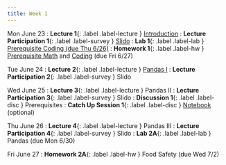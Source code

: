 ```yaml
---
title: Week 1
---
```


Mon June 23
: **Lecture 1**{: .label .label-lecture } [Introduction](lecture/lec01)
: **Lecture Participation 1**{: .label .label-survey } [Slido](https://app.sli.do/event/tAUrSvQdcrbpLWWbQJnepP)
: **Lab 1**{: .label .label-lab } [Prerequisite Coding (due Thu 6/26)](https://data100.datahub.berkeley.edu/hub/user-redirect/git-pull?repo=https%3A%2F%2Fgithub.com%2FDS-100%2Fsu25-student&branch=main&urlpath=lab%2Ftree%2Fsu25-student%2Flab%2Flab01%2Flab01.ipynb)
: **Homework 1**{: .label .label-hw } [Prerequisite Math](https://drive.google.com/file/d/1Md167EH3Kt0JP2BMqcZeT5Y26kf6kF3D/view?usp=sharing) and [Coding](https://data100.datahub.berkeley.edu/hub/user-redirect/git-pull?repo=https%3A%2F%2Fgithub.com%2FDS-100%2Fsu25-student&branch=main&urlpath=lab%2Ftree%2Fsu25-student%2Fhw%2Fhw01%2Fhw01.ipynb) (due Fri 6/27)

Tue June 24
: **Lecture 2**{: .label .label-lecture } [Pandas I](lecture/lec02)
: **Lecture Participation 2**{: .label .label-survey } Slido

Wed June 25
: **Lecture 3**{: .label .label-lecture } Pandas II
: **Lecture Participation 3**{: .label .label-survey } Slido
: **Discussion 1**{: .label .label-disc } Prerequisites
: **Catch Up Session 1**{: .label .label-disc } [Notebook](resources/assets/catchup/catchup_1_su25.ipynb) (optional)

Thu June 26
: **Lecture 4**{: .label .label-lecture } Pandas III
: **Lecture Participation 4**{: .label .label-survey } Slido
: **Lab 2A**{: .label .label-lab } Pandas (due Mon 6/30)

Fri June 27
: **Homework 2A**{: .label .label-hw } Food Safety (due Wed 7/2)
